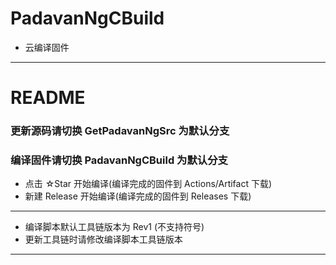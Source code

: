 # PadavanNgCBuild
* 云编译固件
***
# README #
### 更新源码请切换 GetPadavanNgSrc 为默认分支 ###
### 编译固件请切换 PadavanNgCBuild 为默认分支 ###
* 点击 ☆Star 开始编译(编译完成的固件到 Actions/Artifact 下载)
* 新建 Release 开始编译(编译完成的固件到 Releases 下载)
***
* 编译脚本默认工具链版本为 Rev1 (不支持符号)
* 更新工具链时请修改编译脚本工具链版本
***
